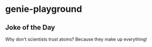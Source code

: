 # genie-playground

## Joke of the Day

Why don't scientists trust atoms? Because they make up everything!

